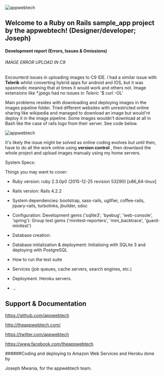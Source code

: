 ![appwebtech](https://cloud.githubusercontent.com/assets/13242902/14581464/5ac2cb4c-03ee-11e6-929a-6651cf86688e.png)

## Welcome to a Ruby on Rails sample_app project by the appwebtech! (Designer/developer; Joseph)

#### Development report (Errors, Issues & Omissions)

###### IMAGE ERROR UPLOAD IN C9
Encounterd issues in uploading images to C9 IDE. I had a similar issue with **Telerik** whilst converting hybrid apps for android and IOS, but it was spasmodic meaning that at times it would work and others not. Image extensions like *.jpegs had no issues in *Teleric*
'$ curl -OL'

Main problems resides with downloading and deploying images in the images pipeline folder. 
Tried different websites with unrestricted online sharing like wikipedia and managed to download an image but would'nt deploy it in the image pipeline. Some images wouldn't download at all in Bash like the case of rails logo from their server. See code below.

![appwebtech](https://cloud.githubusercontent.com/assets/13242902/14941114/e579f262-0f90-11e6-9601-dbce8b4e94f0.png)

It's likely the issue might be solved as online coding evolves but until then, have to do all the work 
online using **version control** , then downlaod the whole project and upload images manualy using my home servers.

System Specs:


Things you may want to cover:

* Ruby version:  ruby 2.3.0p0 (2015-12-25 revision 53290) [x86_64-linux]
* Rails version: Rails 4.2.2

* System dependencies: bootstrap, sass-rails, uglifier, coffee-rails, jquary-rails, turbolinks, jbuilder, sdoc

* Configuration: Development gems ('sqlite3', 'byebug', 'web-console', 'spring'): Group test gems ('minitest-reporters', 'mini_backtrace', 'guard-minitest')

* Database creation:  

* Database initialization & deployment: Initialising with SQLite 3 and deploying with PostgreSQL

* How to run the test suite

* Services (job queues, cache servers, search engines, etc.)

* Deployment. Heroku servers.

* ...


## Support & Documentation



https://github.com/appwebtech  

http://theappwebtech.com/

https://twitter.com/appwebtech

https://www.facebook.com/theappwebtech

######Coding and deploying to Amazon Web Services and Heroku done by

Joseph Mwania, for the appwebtech team.
